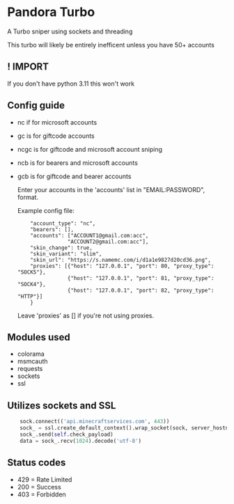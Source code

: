 # Pandora Turbo
A Turbo sniper using sockets and threading

This turbo will likely be entirely inefficent unless you have 50+ accounts

## ! IMPORT
If you don't have python 3.11 this won't work

## Config guide
* nc if for microsoft accounts
* gc is for giftcode accounts
* ncgc is for giftcode and microsoft account sniping
* ncb is for bearers and microsoft accounts
* gcb is for giftcode and bearer accounts

  Enter your accounts in the 'accounts' list in "EMAIL:PASSWORD", format.

    Example config file:
    ```{
        "account_type": "nc",
        "bearers": [],
        "accounts": ["ACCOUNT1@gmail.com:acc",
                    "ACCOUNT2@gmail.com:acc"],
        "skin_change": true,
        "skin_variant": "slim",
        "skin_url": "https://s.namemc.com/i/d1a1e9827d20cd36.png",
        "proxies": [{"host": "127.0.0.1", "port": 80, "proxy_type": "SOCK5"},
                    {"host": "127.0.0.1", "port": 81, "proxy_type": "SOCK4"},
                    {"host": "127.0.0.1", "port": 82, "proxy_type": "HTTP"}]
        }
    ```

    Leave 'proxies' as [] if you're not using proxies.

## Modules used
* colorama
* msmcauth
* requests
* sockets
* ssl

## Utilizes sockets and SSL
```python
    sock.connect(('api.minecraftservices.com', 443))
    sock_ = ssl.create_default_context().wrap_socket(sock, server_hostname='api.minecraftservices.com')
    sock_.send(self.check_payload)
    data = sock_.recv(1024).decode('utf-8')
```

## Status codes
* 429 = Rate Limited
* 200 = Success
* 403 = Forbidden

